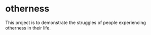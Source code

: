 # otherness
This project is to demonstrate the struggles of people experiencing otherness in their life.
